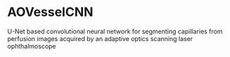 # AOVesselCNN
U-Net based convolutional neural network for segmenting capillaries from perfusion images acquired by an adaptive optics scanning laser ophthalmoscope
